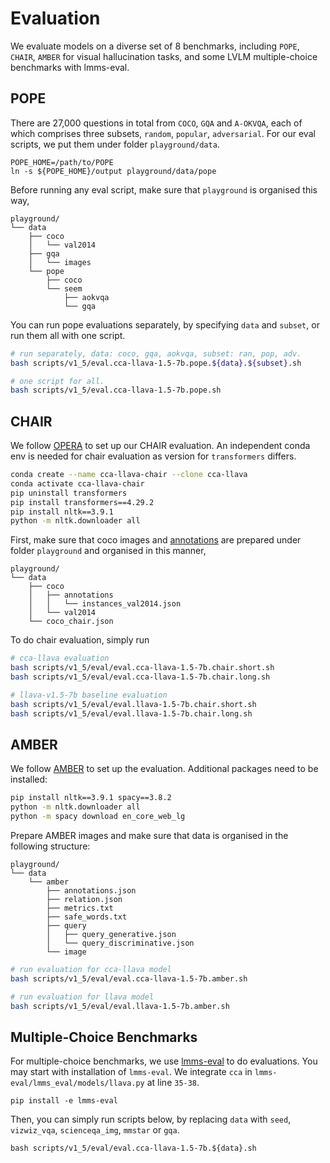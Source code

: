 # Evaluation

We evaluate models on a diverse set of 8 benchmarks, including `POPE`, `CHAIR`, `AMBER` for visual hallucination tasks, and some LVLM multiple-choice benchmarks with lmms-eval.

## POPE

There are 27,000 questions in total from `COCO`, `GQA` and `A-OKVQA`, each of which comprises three subsets, `random`, `popular`, `adversarial`. For our eval scripts, we put them under folder `playground/data`. 
```
POPE_HOME=/path/to/POPE
ln -s ${POPE_HOME}/output playground/data/pope
```
Before running any eval script, make sure that `playground` is organised this way,
```
playground/
└── data
    ├── coco
    │   └── val2014
    ├── gqa
    │   └── images
    └── pope
        ├── coco
        └── seem
            ├── aokvqa
            └── gqa
```
You can run pope evaluations separately, by specifying `data` and `subset`, or run them all with one script.
```bash
# run separately, data: coco, gqa, aokvqa, subset: ran, pop, adv.
bash scripts/v1_5/eval.cca-llava-1.5-7b.pope.${data}.${subset}.sh

# one script for all.
bash scripts/v1_5/eval.cca-llava-1.5-7b.pope.sh
```

## CHAIR

We follow [OPERA](https://github.com/shikiw/OPERA) to set up our CHAIR evaluation. An independent conda env is needed for chair evaluation as version for `transformers` differs. 

```bash
conda create --name cca-llava-chair --clone cca-llava
conda activate cca-llava-chair
pip uninstall transformers
pip install transformers==4.29.2
pip install nltk==3.9.1
python -m nltk.downloader all
```

First, make sure that coco images and [annotations](http://images.cocodataset.org/annotations/annotations_trainval2014.zip) are prepared under folder `playground` and organised in this manner,
```
playground/
└── data
    ├── coco
    │   ├── annotations
    │   │   └── instances_val2014.json
    │   └── val2014
    └── coco_chair.json

```

To do chair evaluation, simply run
```bash
# cca-llava evaluation
bash scripts/v1_5/eval/eval.cca-llava-1.5-7b.chair.short.sh
bash scripts/v1_5/eval/eval.cca-llava-1.5-7b.chair.long.sh

# llava-v1.5-7b baseline evaluation
bash scripts/v1_5/eval/eval.llava-1.5-7b.chair.short.sh
bash scripts/v1_5/eval/eval.llava-1.5-7b.chair.long.sh
```
## AMBER

We follow [AMBER](https://github.com/junyangwang0410/AMBER) to set up the evaluation. Additional packages need to be installed:
```bash
pip install nltk==3.9.1 spacy==3.8.2
python -m nltk.downloader all
python -m spacy download en_core_web_lg
```

Prepare AMBER images and make sure that data is organised in the following structure:
```
playground/
└── data
    └── amber
        ├── annotations.json
        ├── relation.json
        ├── metrics.txt
        ├── safe_words.txt
        ├── query
        │   ├── query_generative.json
        │   └── query_discriminative.json
        └── image
```
```bash
# run evaluation for cca-llava model
bash scripts/v1_5/eval/eval.cca-llava-1.5-7b.amber.sh

# run evaluation for llava model
bash scripts/v1_5/eval/eval.llava-1.5-7b.amber.sh
```

## Multiple-Choice Benchmarks
For multiple-choice benchmarks, we use [lmms-eval](https://github.com/EvolvingLMMs-Lab/lmms-eval) to do evaluations. You may start with installation of `lmms-eval`. We integrate `cca` in `lmms-eval/lmms_eval/models/llava.py` at line `35-38`.
```
pip install -e lmms-eval
```
Then, you can simply run scripts below, by replacing `data` with `seed`, `vizwiz_vqa`, `scienceqa_img`, `mmstar` or `gqa`.
```
bash scripts/v1_5/eval/eval.cca-llava-1.5-7b.${data}.sh
```
